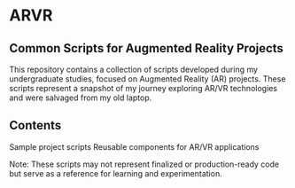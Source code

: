 # ARVR

## Common Scripts for Augmented Reality Projects

This repository contains a collection of scripts developed during my undergraduate studies, focused on Augmented Reality (AR) projects. These scripts represent a snapshot of my journey exploring AR/VR technologies and were salvaged from my old laptop.

## Contents
Sample project scripts
Reusable components for AR/VR applications


Note:
These scripts may not represent finalized or production-ready code but serve as a reference for learning and experimentation.
